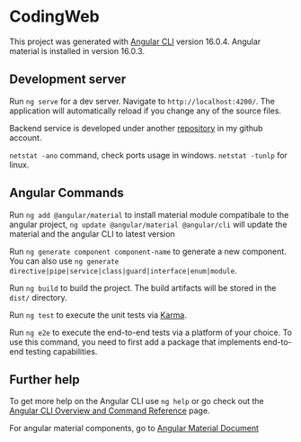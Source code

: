 # CodingWeb

This project was generated with [Angular CLI](https://github.com/angular/angular-cli) version 16.0.4. Angular material is installed in version 16.0.3.

## Development server

Run `ng serve` for a dev server. Navigate to `http://localhost:4200/`. The application will automatically reload if you change any of the source files.

Backend service is developed under another [repository](https://github.com/Alex-Lin5/Algorithm-Coding-Pool)  in my github account.

`netstat -ano` command, check ports usage in windows. `netstat -tunlp` for linux.
## Angular Commands

Run `ng add @angular/material` to install material module compatibale to the angular project, `ng update @angular/material @angular/cli` will update the material and the angular CLI to latest version

Run `ng generate component component-name` to generate a new component. You can also use `ng generate directive|pipe|service|class|guard|interface|enum|module`.

Run `ng build` to build the project. The build artifacts will be stored in the `dist/` directory.

Run `ng test` to execute the unit tests via [Karma](https://karma-runner.github.io).

Run `ng e2e` to execute the end-to-end tests via a platform of your choice. To use this command, you need to first add a package that implements end-to-end testing capabilities.

## Further help

To get more help on the Angular CLI use `ng help` or go check out the [Angular CLI Overview and Command Reference](https://angular.io/cli) page.

For angular material components, go to [Angular Material Document](https://material.angular.io/components/categories)